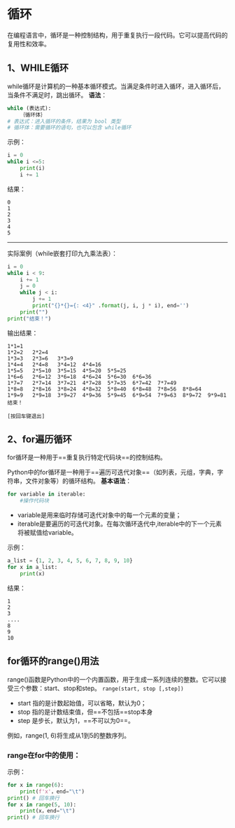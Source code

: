 # 循环
在编程语言中，循环是一种控制结构，用于重复执行一段代码。它可以提高代码的复用性和效率。

## 1、WHILE循环
while循环是计算机的一种基本循环模式。当满足条件时进入循环，进入循环后，当条件不满足时，跳出循环。
**语法**：
```python
while (表达式):
	｛循环体｝
# 表达式：进入循环的条件，结果为 bool 类型
# 循环体：需要循环的语句，也可以包含 while循环
```
示例：
```python
i = 0
while i <=5:
	print(i)
	i += 1
```
结果：
```
0
1
2
3
4
5
```
<hr>

实际案例（while嵌套打印九九乘法表）：
```python
i = 0
while i < 9:
	i += 1
    j = 0
    while j < i:
        j += 1
        print("{}*{}={: <4}" .format(j, i, j * i), end='')
    print("")
print("结束！")
```
输出结果：
```
1*1=1
1*2=2   2*2=4
1*3=3   2*3=6   3*3=9
1*4=4   2*4=8   3*4=12  4*4=16
1*5=5   2*5=10  3*5=15  4*5=20  5*5=25
1*6=6   2*6=12  3*6=18  4*6=24  5*6=30  6*6=36
1*7=7   2*7=14  3*7=21  4*7=28  5*7=35  6*7=42  7*7=49
1*8=8   2*8=16  3*8=24  4*8=32  5*8=40  6*8=48  7*8=56  8*8=64
1*9=9   2*9=18  3*9=27  4*9=36  5*9=45  6*9=54  7*9=63  8*9=72  9*9=81
结束！

[按回车键退出]
```

## 2、for遍历循环
for循环是一种用于==重复执行特定代码块==的控制结构。

Python中的for循环是一种用于==遍历可迭代对象==（如列表，元组，字典，字符串，文件对象等）的循环结构。
**基本语法**：
```python
for variable in iterable:
    #操作代码块
```
- variable是用来临时存储可迭代对象中的每一个元素的变量；
- iterable是要遍历的可迭代对象。在每次循环迭代中,iterable中的下一个元素将被赋值给variable。​

示例：
```python
a_list = {1, 2, 3, 4, 5, 6, 7, 8, 9, 10}
for x in a_list:
    print(x)
```
结果：
```
1
2
3
....
8
9
10
```
## for循环的range()用法
range()函数是Python中的一个内置函数，用于生成一系列连续的整数。它可以接受三个参数：start、stop和step。
```range(start, stop [,step])```
- start 指的是计数起始值，可以省略，默认为0；
- stop 指的是计数结束值，但==不包括==stop本身
- step 是步长，默认为1，==不可以为0==。

例如，range(1, 6)将生成从1到5的整数序列。​

### range在for中的使用：

示例：
```python
for x in range(6):
    print(f'x'，end="\t")
print()	# 回车换行
for x in range(5, 10):
	print(x，end="\t")
print()	# 回车换行

```

<!--stackedit_data:
eyJoaXN0b3J5IjpbLTE3NjUwMTE3MjYsMTA4MzE2NzEyMywtMj
A2MDY2MDcwOCwzNzgwMjcyOTNdfQ==
-->